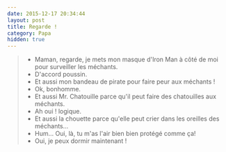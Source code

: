 ```yaml
---
date: 2015-12-17 20:34:44
layout: post
title: Regarde !
category: Papa
hidden: true
---
```


> - Maman, regarde, je mets mon masque d'Iron Man à côté de moi pour surveiller les méchants.
> - D'accord poussin.
> - Et aussi mon bandeau de pirate pour faire peur aux méchants !
> - Ok, bonhomme.
> - Et aussi Mr. Chatouille parce qu'il peut faire des chatouilles aux méchants.
> - Ah oui ! logique.
> - Et aussi la chouette parce qu'elle peut crier dans les oreilles des méchants...
> - Hum... Oui, là, tu m'as l'air bien bien protégé comme ça!
> - Oui, je peux dormir maintenant !
